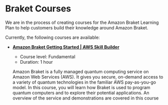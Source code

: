 # Braket Courses

We are in the process of creating courses for the Amazon Braket Learning Plan to help customers build their knowledge around Amazon Braket.

Currently, the following courses are available:

  * [**Amazon Braket Getting Started | AWS Skill Builder**](https://explore.skillbuilder.aws/learn/course/external/view/elearning/17097/amazon-braket-getting-started)
    
    * Course level: Fundamental
    * Duration: 1 hour
    
    Amazon Braket is a fully managed quantum computing service on Amazon Web Services (AWS). It gives you secure, on-demand access to a variety of quantum technologies in the familiar AWS pay-as-you-go model. In this course, you will learn how Braket is used to program quantum computers and to explore their potential applications. An overview of the service and demonstrations are covered in this course

